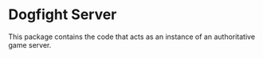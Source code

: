 # Dogfight Server

This package contains the code that acts as an instance of an authoritative game server.
